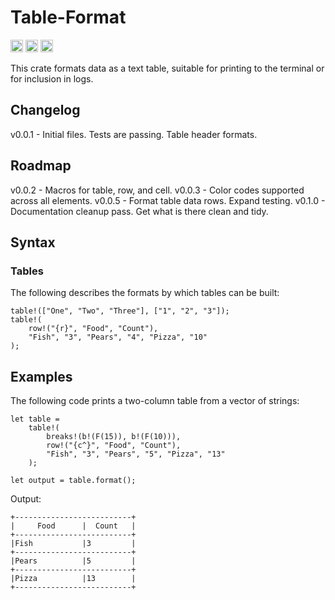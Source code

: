 # Table-Format

[<img alt="github" src="https://img.shields.io/badge/github-stuartthompson/table--format-8da0cb?style=for-the-badge&labelColor=555555&logo=github" height="20">](https://github.com/stuartthompson/table-format)
[<img alt="crates.io" src="https://img.shields.io/crates/v/table-format.svg?style=for-the-badge&color=fc8d62&logo=rust" height="20">](https://crates.io/crates/table-format)
[<img alt="build status" src="https://img.shields.io/github/workflow/status/stuartthompson/table-format/CI/master?style=for-the-badge" height="20">](https://github.com/stuartthompson/table-format/actions?query=branch%3Amaster)

This crate formats data as a text table, suitable for printing to the terminal 
or for inclusion in logs.

## Changelog

v0.0.1 - Initial files. Tests are passing. Table header formats.

## Roadmap
v0.0.2 - Macros for table, row, and cell.
v0.0.3 - Color codes supported across all elements.
v0.0.5 - Format table data rows. Expand testing.
v0.1.0 - Documentation cleanup pass. Get what is there clean and tidy.

## Syntax

### Tables

The following describes the formats by which tables can be built:
```
table!(["One", "Two", "Three"], ["1", "2", "3"]);
table!(
    row!("{r}", "Food", "Count"),
    "Fish", "3", "Pears", "4", "Pizza", "10"
);
```

## Examples

The following code prints a two-column table from a vector of strings:

```
let table = 
    table!(
        breaks!(b!(F(15)), b!(F(10))), 
        row!("{c^}", "Food", "Count"), 
        "Fish", "3", "Pears", "5", "Pizza", "13"
    );

let output = table.format();
```

Output:

```
+--------------------------+
|     Food      |  Count   |
+--------------------------+
|Fish           |3         |
+--------------------------+
|Pears          |5         |
+--------------------------+
|Pizza          |13        |
+--------------------------+
```